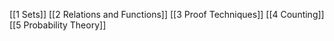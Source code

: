 [[1 Sets]]
[[2 Relations and Functions]]
[[3 Proof Techniques]]
[[4 Counting]]
[[5 Probability Theory]]
